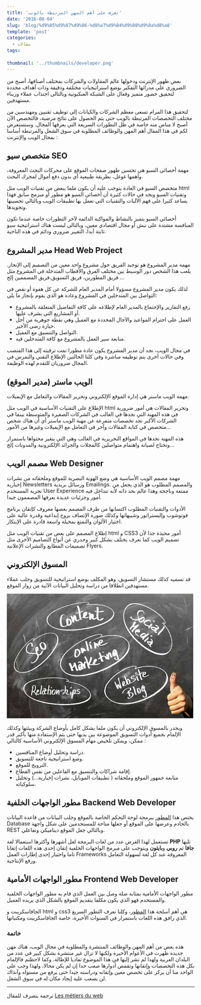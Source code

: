 ```yaml
---
title: 'تعرف على أهم المهن المرتبطة بالويب'
date: '2016-08-04'
slug: 'blog/%d9%85%d9%87%d9%86-%d8%a7%d9%84%d9%88%d9%8a%d8%a8'
template: 'post'
categories:
  - مقالات
tags:

thumbnail: '../thumbnails/developer.png'
---
```


بعض ظهور الإنترنت ودخولها عالم المقاولات والشركات بمختلف أصنافها، أصبح من الضروري على مدرائها التفكير بوضع استراتيجيات مختلفة ودقيقة وذات أهداف محددة لتحقيق حضور متميز وفعال على الشبكة العنكبوتية وبالتالي اجتذاب عملاء وزبناء مستهدفين.

لتحقيق هذا المرام تسعى معظم الشركات والكيانات إلى توظيف تقنيين ومهندسين من مختلف التخصصات المرتبطة بالويب حتى يتم الحصول على نتائج مرضية، فالتخصص الآن أصبح لا مناص منه خاصة في ظل التطورات السريعة التي يعرفها المجال. وسنستعرض لكم في هذا المقال أهم المهن والوظائف المطلوبة في سوق الشغل والمرتبطة أساسا بمجال الويب والإنترنت :

## متخصص سيو SEO

مهمة أخصائي السيو هي تحسين ظهور صفحات الموقع على محركات البحث المعروفة، وأهمها غوغل، بطريقة طبيعية أي بدون دفع أموال لمحرك البحث.

متخصص السيو في العادة يتوجب عليه أن يكون ملما ببعض من تقنيات الويب مثل html وتقنيات السيو ونجد في حالات كثيرة أن أخصائي السيو هو مطور أو مبرمج سابق فهذا يساعد كثيرا على فهم الآليات والتقنيات التي تعمل بها تطبيقات الويب وبالتالي تحسينها وتجويدها.

أخصائي السيو يتميز بالنشاط والمواكبة الدائمة لآخر التطورات خاصة عندما تكون المنافسة مشتدة على نيش أو مجال اقتصادي معين، وبالتالي ليست هناك استراتيجية سيو ثابتة أبدا، التغيير ضروري ودائم في هذه الناحية.

## مدير المشروع Head Web Project

مهمة مدير المشروع هو توحيد الفريق حول مشروع واحد معين من التصميم إلى الإنجاز. يلعب هذا الشخص دور الوسيط بين مختلف الفرق والأقطاب المتدخلة في المشروع مثل فريق المطورين، فريق التسويق،فريق المصممين إلخ ...

لذلك يكون مدير المشروع مسؤولا أمام المدير العام للشركة عن كل هفوة أو نقص في التواصل بين المتدخلين في المشروع وعادة هو الذي يقوم بإنجاز ما يلي:

- رفع التقارير والإجتماع بالمدير العام لإطلاعه على كافة التفاصيل المتعلقة بالمشروع أو المشاريع التي يشرف عليها.
- العمل على احترام المواعيد والآجال المحددة مع العميل وهي نقطة جوهرية من أجل حيازة رضى الأخير.
- التواصل والتنسيق مع العميل.
- متابعة سير العمل بالمشروع مع كافة المتدخلين فيه.

في مجال الويب، نجد أن مدير المشروع يكون عادة مطورا تمت ترقيته إلى هذا المنصب وفي حالات أخرى يتم توظيفه مباشرة وفي كلتا الحالتين الإطلاع التقني والتمرس في المجال ضروريان للتقدم لهذه الوظيفة.

## الويب ماستر (مدير الموقع)

مهمة الويب ماستر هي إدارة الموقع الإلكتروني وتحرير المقالات والتعامل مع الإيميلات.

الإطلاع على التقنيات الأساسية في الويب مثل html وتحرير المقالات هي أمور ضرورية في هذه المهنة التي نجدها في الغالب في الشركات الصغيرة والمتوسطة بينما في الشركات الأكبر نجد تخصصات متفرعة عن مهنة الويب ماستر أي أن هناك شخص متخصص في كتابة المقالات وآخر في التعامل مع الإيميلات وغيرها من الأمور...

هذه المهنة نجدها في المواقع التحريرية في الغالب وهي التي يتغير محتواها باستمرار وتحتاج لصيانة واهتمام متواصلين كالمجلات والجرائد الإلكترونية والمدونات إلخ...

## مصمم الويب Web Designer

مهمة مصمم الويب الأساسية هي وضع الهوية البصرية للموقع وملحقاته من نشرات إخبارية Newsletters ورسائل بريدية Emailings. والمصمم المطلوب هو الذي يجعل من تجربة المستخدم User Experience ممتعة وناجحة وهذا عالم بحد ذاته لأنه تتداخل فيه أمور وجزئيات عديدة يعرفها المصممون جيدا.

الأدوات والتقنيات المطلوب اكتسابها من طرف المصمم بعضها معروف كإتقان برنامج فوتوشوب وإليستراتور وشبيهاتها وكذلك ضورة الإتصاف بروح إبداعية وقدرة عالية على اختيار الألوان والتمتع بمخيلة واسعة قادرة على الإبتكار.

إطلاع المصمم على بعض من تقنيات الويب مثل html و CSS3 أمور محبذة جدا لأن تصميم الويب كما نعرف يختلف بشكل كبير وجدري عن أنواع التصاميم الأخرى مثل تصميمات المطابع والنشرات الإعلانية Flyers.

## المسوق الإلكتروني

قد نسميه كذلك مستشار التسويق، وهو المكلف بوضع استراتيجية للتسويق وجلب عملاء مستهدفين انطلاقا من دراسة وتحليل البيانات الآتية من زوار الموقع.

[![المسوق الإلكتروني](../images/web-marketing.jpg)](../images/web-marketing.jpg)

ويجدر بالمسوق الإلكتروني أن يكون ملما بشكل كامل بأوضاع الشركة وبيئتها وكذلك الإلمام بجميع أدوات التسويق الموضوعة بين يديها حتى يتم الإستفادة منها بأكبر قدر ممكن، ويمكن تلخيص مهام المسوق الإلكتروني الأساسية كالتالي :

- دراسة وتحليل أوضاع المنافسين.
- وضع استراتيجية ناجعة للتسويق.
- الترويج للموقع.
- إقامة شراكات والتنسيق مع الفاعلين من نفس القطاع.
- متابعة جمهور الموقع وملحقاته ( تطبيقات الموبايل، نشرات إخبارية...) وتحليل سلوكياته.

## مطور الواجهات الخلفية Backend Web Developer

يختص هذا [المطور](http://www.tutomena.com/blog/become-professional-web-developer/) ببرمجة لوحة التحكم الخاصة بالموقع وجلب البيانات من قاعدة البيانات Database بالخادم وعرضها على الموقع أو جعلها متاحة للمستخدمين على شكل واجهة REST وبالتالي جعل الموقع ديناميكي وتفاعلي.

تستعمل لهذا الغرض عدد من لغات البرمجة لعل أشهرها وأكثرها استعمالا لغة **PHP** تليها **جافا** ثم **روبي** و**بايثون** ويتوجب على مبرمج الواجهات الخلفية إتقان إحدى هذه اللغات إتقانا تاما واختيار إحدى إطارات العمل Frameworks المعروفة عند كل لغة لسهولة التعامل ورفع الإنتاجية.

## مطور الواجهات الأمامية Frontend Web Developer

مطور الواجهات الأمامية بمثابة صلة وصل بين العمل الذي قام به مطور الواجهات الخلفية والمستخدم فهو الذي يكون مكلفا بتقديم الموقع بالشكل الذي يريده العميل.

الجافاسكريبت و html و css3 هي أهم أسلحة هذا [المطور](http://www.tutomena.com/blog/become-professional-web-developer/)، وكلنا نعرف التطور السريع الذي رافق هذه اللغات باستمرار في السنوات الأخيرة، خاصة الجافاسكريبت ومكتباتها.

### خاتمة

هذه بعض من أهم المهن والوظائف المنتشرة والمطلوبة في مجال الويب، هناك مهن جديدة ظهرت في الأعوام الأخيرة ولكنها لا تزال غير منتشرة بشكل كبير في عدد من البلدان العربية ولهذا لم نشر إليها في هذا الموضوع تفاديا للإطالة. وكما لاحظتم فالإلمام بكل هذه التخصصات وإتقانها وتقمص أدوارها صعب جدا إن لم يكن محالا، ولهذا وجب على الواحد منا أن يركز على تخصص معين وإتقانه ودراسته جيدا حتى يرفع من مستواه وآنذاك لن يصعب عليه إيجاد مكان له في سوق الشغل.

---

ترجمة بتصرف للمقال [Les métiers du web](https://www.redacteur.com/blog/les-metiers-du-web/)
